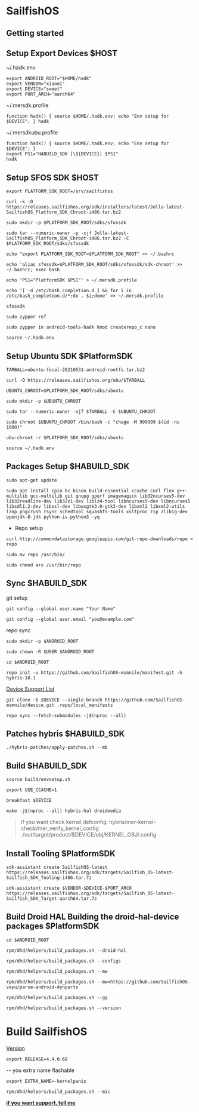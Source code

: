 SailfishOS
===========

Getting started
---------------
## Setup Export Devices $HOST
~/.hadk.env
```
export ANDROID_ROOT="$HOME/hadk"
export VENDOR="xiaomi"
export DEVICE="sweet"
export PORT_ARCH="aarch64"
```
~/.mersdk.profile
```
function hadk() { source $HOME/.hadk.env; echo "Env setup for $DEVICE"; } hadk
```
~/.mersdkubu.profile
```
function hadk() { source $HOME/.hadk.env; echo "Env setup for $DEVICE"; }
export PS1="HABUILD_SDK [\${DEVICE}] $PS1"
hadk
```
## Setup SFOS SDK $HOST
```
export PLATFORM_SDK_ROOT=/srv/sailfishos
```
```
curl -k -O https://releases.sailfishos.org/sdk/installers/latest/Jolla-latest-SailfishOS_Platform_SDK_Chroot-i486.tar.bz2
```
```
sudo mkdir -p $PLATFORM_SDK_ROOT/sdks/sfossdk
```
```
sudo tar --numeric-owner -p -xjf Jolla-latest-SailfishOS_Platform_SDK_Chroot-i486.tar.bz2 -C $PLATFORM_SDK_ROOT/sdks/sfossdk
```
```
echo "export PLATFORM_SDK_ROOT=$PLATFORM_SDK_ROOT" >> ~/.bashrc
```
```
echo 'alias sfossdk=$PLATFORM_SDK_ROOT/sdks/sfossdk/sdk-chroot' >> ~/.bashrc; exec bash
```
```
echo 'PS1="PlatformSDK $PS1"' > ~/.mersdk.profile
```
```
echo '[ -d /etc/bash_completion.d ] && for i in /etc/bash_completion.d/*;do . $i;done' >> ~/.mersdk.profile
```
```
sfossdk
```
```
sudo zypper ref
```
```
sudo zypper in android-tools-hadk kmod createrepo_c nano
```
```
source ~/.hadk.env
```
## Setup Ubuntu SDK $PlatformSDK
```
TARBALL=ubuntu-focal-20210531-android-rootfs.tar.bz2
```
```
curl -O https://releases.sailfishos.org/ubu/$TARBALL
```
```
UBUNTU_CHROOT=$PLATFORM_SDK_ROOT/sdks/ubuntu
```
```
sudo mkdir -p $UBUNTU_CHROOT
```
```
sudo tar --numeric-owner -xjf $TARBALL -C $UBUNTU_CHROOT
```
```
sudo chroot $UBUNTU_CHROOT /bin/bash -c "chage -M 999999 $(id -nu 1000)"
```
```
ubu-chroot -r $PLATFORM_SDK_ROOT/sdks/ubuntu
```
```
source ~/.hadk.env
```
## Packages Setup $HABUILD_SDK
```
sudo apt-get update
```
```
sudo apt install cpio bc bison build-essential ccache curl flex g++-multilib gcc-multilib git gnupg gperf imagemagick lib32ncurses5-dev lib32readline-dev lib32z1-dev liblz4-tool libncurses5-dev libncurses5 libsdl1.2-dev libssl-dev libwxgtk3.0-gtk3-dev libxml2 libxml2-utils lzop pngcrush rsync schedtool squashfs-tools xsltproc zip zlib1g-dev openjdk-8-jdk python-is-python3 -yq
```
- Repo setup
```
curl http://commondatastorage.googleapis.com/git-repo-downloads/repo > repo
```
```
sudo mv repo /usr/bin/
```
```
sudo chmod a+x /usr/bin/repo
```
## Sync $HABUILD_SDK
git setup
```
git config --global user.name "Your Name"
```
```
git config --global user.email "you@example.com"
```
repo sync
```
sudo mkdir -p $ANDROID_ROOT
```
```
sudo chown -R $USER $ANDROID_ROOT
```
```
cd $ANDROID_ROOT
```
```
repo init -u https://github.com/SailfishOS-msmnile/manifest.git -b hybris-18.1
```
[Device Support List](https://github.com/SailfishOS-msmnile/device/blob/master/README.md)
```
git clone -b $DEVICE --single-branch https://github.com/SailfishOS-msmnile/device.git .repo/local_manifests
```
```
repo sync --fetch-submodules -j$(nproc --all)
```
## Patches hybris $HABUILD_SDK
```
./hybris-patches/apply-patches.sh --mb
```
## Build $HABUILD_SDK
```
source build/envsetup.sh
```
```
export USE_CCACHE=1
```
<!-- ```
export TEMPORARY_DISABLE_PATH_RESTRICTIONS=true
```-->
```
breakfast $DEVICE
```
```
make -j$(nproc --all) hybris-hal droidmedia
```
> if you want check kernel defconfig: hybris/mer-kernel-check/mer_verify_kernel_config ./out/target/product/$DEVICE/obj/KERNEL_OBJ/.config
## Install Tooling $PlatformSDK
```
sdk-assistant create SailfishOS-latest https://releases.sailfishos.org/sdk/targets/Sailfish_OS-latest-Sailfish_SDK_Tooling-i486.tar.7z
```
```
sdk-assistant create $VENDOR-$DEVICE-$PORT_ARCH https://releases.sailfishos.org/sdk/targets/Sailfish_OS-latest-Sailfish_SDK_Target-aarch64.tar.7z
```
## Build Droid HAL Building the droid-hal-device packages $PlatformSDK
```
cd $ANDROID_ROOT
```
```
rpm/dhd/helpers/build_packages.sh --droid-hal
```
<!-- ```
sdk-assistant maintain $VENDOR-$DEVICE-$PORT_ARCH zypper -n --plus-repo $ANDROID_ROOT/droid-local-repo/$DEVICE install --allow-unsigned-rpm hybris-libsensorfw-qt5 mce-plugin-libhybris ngfd-plugin-native-vibrator pulseaudio-modules-droid qtscenegraph-adaptation
```
```
sb2 -t $VENDOR-$DEVICE-$PORT_ARCH -R -m sdk-install zypper in droid-config-$DEVICE -ofono-configs-binder
``` -->
```
rpm/dhd/helpers/build_packages.sh --configs
```
```
rpm/dhd/helpers/build_packages.sh --mw
```
```
rpm/dhd/helpers/build_packages.sh --mw=https://github.com/SailfishOS-vayu/parse-android-dynparts
```
```
rpm/dhd/helpers/build_packages.sh --gg
```
```
rpm/dhd/helpers/build_packages.sh --version
```
# Build SailfishOS
[Version](https://en.wikipedia.org/wiki/Sailfish_OS#Version_history)
```
export RELEASE=4.4.0.68
```
-- you extra name flashable
```
export EXTRA_NAME=-kernelpanix
```
```
rpm/dhd/helpers/build_packages.sh --mic
```
[**if you want support, tell me**](https://t.me/KernelPanix)
